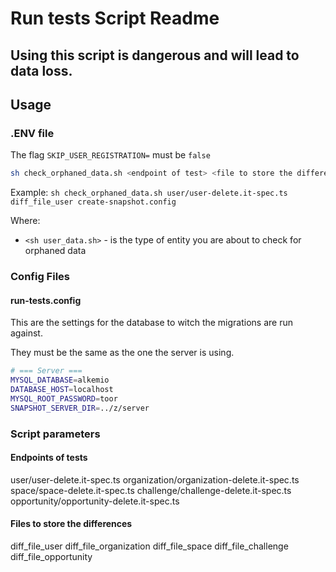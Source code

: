# Run tests Script Readme

## Using this script is dangerous and will lead to data loss.

## Usage

### .ENV file

The flag `SKIP_USER_REGISTRATION=` must be `false`

```bash
sh check_orphaned_data.sh <endpoint of test> <file to store the difference> create-snapshot.config
```

Example:
`sh check_orphaned_data.sh user/user-delete.it-spec.ts diff_file_user create-snapshot.config`

Where:

- `<sh user_data.sh>` - is the type of entity you are about to check for orphaned data

### Config Files

#### run-tests.config

This are the settings for the database to witch the migrations are run against.

They must be the same as the one the server is using.

```bash
# === Server ===
MYSQL_DATABASE=alkemio
DATABASE_HOST=localhost
MYSQL_ROOT_PASSWORD=toor
SNAPSHOT_SERVER_DIR=../z/server
```

### Script parameters

#### Endpoints of tests

user/user-delete.it-spec.ts
organization/organization-delete.it-spec.ts
space/space-delete.it-spec.ts
challenge/challenge-delete.it-spec.ts
opportunity/opportunity-delete.it-spec.ts

#### Files to store the differences

diff_file_user
diff_file_organization
diff_file_space
diff_file_challenge
diff_file_opportunity
